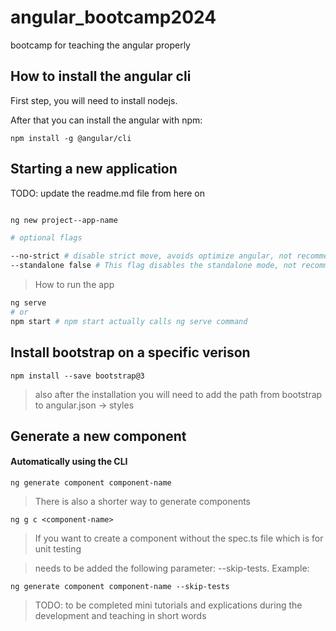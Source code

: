 # angular_bootcamp2024
bootcamp for teaching the angular properly

## How to install the angular cli

First step, you will need to install nodejs.

After that you can install the angular with npm:

`npm install -g @angular/cli`

## Starting a new application

TODO: update the readme.md file from here on

```bash

ng new project--app-name

# optional flags

--no-strict # disable strict move, avoids optimize angular, not recommended
--standalone false # This flag disables the standalone mode, not recommended, modern angular is based and recommends to use standalone components

```

> How to run the app

```bash
ng serve
# or
npm start # npm start actually calls ng serve command
```

## Install bootstrap on a specific verison

`npm install --save bootstrap@3`

> also after the installation you will need to add the path from bootstrap to angular.json -> styles

## Generate a new component

#### Automatically using the CLI

`ng generate component component-name`

> There is also a shorter way to generate components

`ng g c <component-name>`

> If you want to create a component without the spec.ts file which is for unit testing

> needs to be added the following parameter: --skip-tests. Example:

`ng generate component component-name --skip-tests`

> TODO: to be completed
> mini tutorials and explications during the development and teaching in short words
